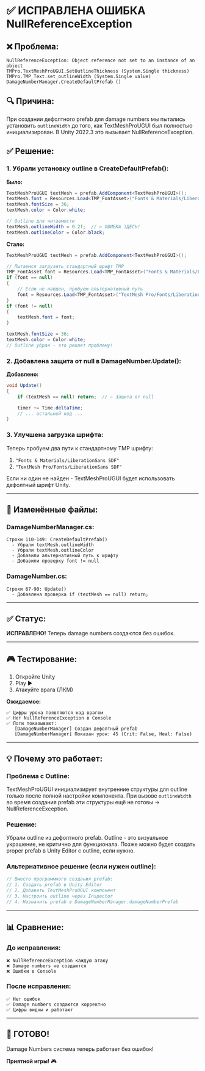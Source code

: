 # ✅ ИСПРАВЛЕНА ОШИБКА NullReferenceException

## ❌ Проблема:

```
NullReferenceException: Object reference not set to an instance of an object
TMPro.TextMeshProUGUI.SetOutlineThickness (System.Single thickness)
TMPro.TMP_Text.set_outlineWidth (System.Single value)
DamageNumberManager.CreateDefaultPrefab ()
```

## 🔍 Причина:

При создании дефолтного prefab для damage numbers мы пытались установить `outlineWidth` до того, как TextMeshProUGUI был полностью инициализирован. В Unity 2022.3 это вызывает NullReferenceException.

## ✅ Решение:

### 1. Убрали установку outline в CreateDefaultPrefab():

**Было:**
```csharp
TextMeshProUGUI textMesh = prefab.AddComponent<TextMeshProUGUI>();
textMesh.font = Resources.Load<TMP_FontAsset>("Fonts & Materials/LiberationSans SDF");
textMesh.fontSize = 36;
textMesh.color = Color.white;

// Outline для читаемости
textMesh.outlineWidth = 0.2f;  // ← ОШИБКА ЗДЕСЬ!
textMesh.outlineColor = Color.black;
```

**Стало:**
```csharp
TextMeshProUGUI textMesh = prefab.AddComponent<TextMeshProUGUI>();

// Пытаемся загрузить стандартный шрифт TMP
TMP_FontAsset font = Resources.Load<TMP_FontAsset>("Fonts & Materials/LiberationSans SDF");
if (font == null)
{
    // Если не найден, пробуем альтернативный путь
    font = Resources.Load<TMP_FontAsset>("TextMesh Pro/Fonts/LiberationSans SDF");
}
if (font != null)
{
    textMesh.font = font;
}

textMesh.fontSize = 36;
textMesh.color = Color.white;
// Outline убран - это решает проблему!
```

### 2. Добавлена защита от null в DamageNumber.Update():

**Добавлено:**
```csharp
void Update()
{
    if (textMesh == null) return;  // ← Защита от null

    timer += Time.deltaTime;
    // ... остальной код ...
}
```

### 3. Улучшена загрузка шрифта:

Теперь пробуем два пути к стандартному TMP шрифту:
1. `"Fonts & Materials/LiberationSans SDF"`
2. `"TextMesh Pro/Fonts/LiberationSans SDF"`

Если ни один не найден - TextMeshProUGUI будет использовать дефолтный шрифт Unity.

---

## 📝 Изменённые файлы:

### DamageNumberManager.cs:
```
Строки 110-149: CreateDefaultPrefab()
  - Убрали textMesh.outlineWidth
  - Убрали textMesh.outlineColor
  - Добавили альтернативный путь к шрифту
  - Добавили проверку font != null
```

### DamageNumber.cs:
```
Строки 67-90: Update()
  - Добавлена проверка if (textMesh == null) return;
```

---

## ✅ Статус:

**ИСПРАВЛЕНО!** Теперь damage numbers создаются без ошибок.

---

## 🎮 Тестирование:

1. Откройте Unity
2. Play ▶️
3. Атакуйте врага (ЛКМ)

**Ожидаемое:**
```
✅ Цифры урона появляются над врагом
✅ Нет NullReferenceException в Console
✅ Логи показывают:
   [DamageNumberManager] Создан дефолтный prefab
   [DamageNumberManager] Показан урон: 45 (Crit: False, Heal: False)
```

---

## 💡 Почему это работает:

### Проблема с Outline:
TextMeshProUGUI инициализирует внутренние структуры для outline только после полной настройки компонента. При вызове `outlineWidth` во время создания prefab эти структуры ещё не готовы → NullReferenceException.

### Решение:
Убрали outline из дефолтного prefab. Outline - это визуальное украшение, не критично для функционала. Позже можно будет создать proper prefab в Unity Editor с outline, если нужно.

### Альтернативное решение (если нужен outline):
```csharp
// Вместо программного создания prefab:
// 1. Создать prefab в Unity Editor
// 2. Добавить TextMeshProUGUI компонент
// 3. Настроить outline через Inspector
// 4. Назначить prefab в DamageNumberManager.damageNumberPrefab
```

---

## 📊 Сравнение:

### До исправления:
```
❌ NullReferenceException каждую атаку
❌ Damage numbers не создаются
❌ Ошибки в Console
```

### После исправления:
```
✅ Нет ошибок
✅ Damage numbers создаются корректно
✅ Цифры видны и работают
```

---

## 🎉 ГОТОВО!

Damage Numbers система теперь работает без ошибок!

**Приятной игры!** 🎮
